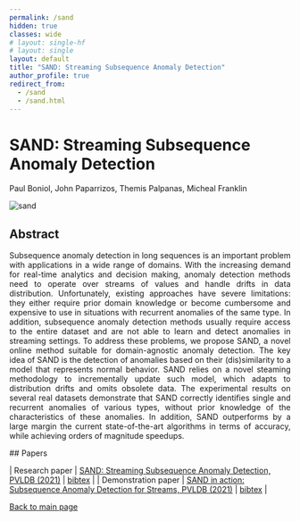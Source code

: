 ```yaml
---
permalink: /sand
hidden: true
classes: wide
# layout: single-hf
# layout: single
layout: default
title: "SAND: Streaming Subsequence Anomaly Detection"
author_profile: true
redirect_from: 
  - /sand
  - /sand.html
---
```


# SAND: Streaming Subsequence Anomaly Detection
Paul Boniol, John Paparrizos, Themis Palpanas, Micheal Franklin


![sand](https://boniolp.github.io/paulboniol/assets/img/full_process_sumary_sand.jpg)

## Abstract
<p style='text-align: justify;'>
Subsequence anomaly detection in long sequences is an important problem with applications in a wide range of domains. With the increasing demand for real-time analytics and decision making, anomaly detection methods need to operate over streams of values and handle drifts in data distribution. 
Unfortunately, existing approaches have severe limitations: they either require prior domain knowledge or become cumbersome and expensive to use in situations with recurrent anomalies of the same type. 
In addition, subsequence anomaly detection methods usually require access to the entire dataset and are not able to learn and detect anomalies in streaming settings. 
To address these problems, we propose SAND, a novel online method suitable for domain-agnostic anomaly detection. 
The key idea of SAND is the detection of anomalies based on their (dis)similarity to a model that represents normal behavior. 
SAND relies on a novel steaming methodology to incrementally update such model, which adapts to distribution drifts and omits obsolete data. 
The experimental results on several real datasets demonstrate that SAND correctly identifies single and recurrent anomalies of various types, without prior knowledge of the characteristics of these anomalies. 
In addition, SAND outperforms by a large margin the current state-of-the-art algorithms in terms of accuracy, while achieving orders of magnitude speedups.
</p>
## Papers

| Research paper | [SAND: Streaming Subsequence Anomaly Detection, PVLDB (2021)](https://boniolp.github.io/paulboniol/assets/pdfs/SAND.pdf) | [bibtex](https://boniolp.github.io/paulboniol/assets/pdfs/SAND.txt) |
| Demonstration paper | [SAND in action: Subsequence Anomaly Detection for Streams, PVLDB (2021)](https://boniolp.github.io/paulboniol/assets/pdfs/SANDdemo.pdf) | [bibtex](https://boniolp.github.io/paulboniol/assets/pdfs/SANDdemo.txt) |

[Back to main page](https://boniolp.github.io/paulboniol)
